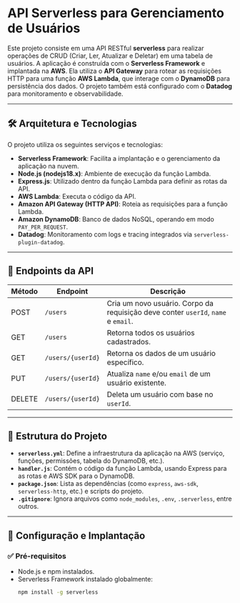 # API Serverless para Gerenciamento de Usuários

Este projeto consiste em uma API RESTful **serverless** para realizar operações de CRUD (Criar, Ler, Atualizar e Deletar) em uma tabela de usuários. A aplicação é construída com o **Serverless Framework** e implantada na **AWS**. Ela utiliza o **API Gateway** para rotear as requisições HTTP para uma função **AWS Lambda**, que interage com o **DynamoDB** para persistência dos dados. O projeto também está configurado com o **Datadog** para monitoramento e observabilidade.

---

## 🛠 Arquitetura e Tecnologias

O projeto utiliza os seguintes serviços e tecnologias:

- **Serverless Framework**: Facilita a implantação e o gerenciamento da aplicação na nuvem.
- **Node.js (nodejs18.x)**: Ambiente de execução da função Lambda.
- **Express.js**: Utilizado dentro da função Lambda para definir as rotas da API.
- **AWS Lambda**: Executa o código da API.
- **Amazon API Gateway (HTTP API)**: Roteia as requisições para a função Lambda.
- **Amazon DynamoDB**: Banco de dados NoSQL, operando em modo `PAY_PER_REQUEST`.
- **Datadog**: Monitoramento com logs e tracing integrados via `serverless-plugin-datadog`.

---

## 🔗 Endpoints da API

| Método | Endpoint           | Descrição                                                                 |
|--------|--------------------|---------------------------------------------------------------------------|
| POST   | `/users`           | Cria um novo usuário. Corpo da requisição deve conter `userId`, `name` e `email`. |
| GET    | `/users`           | Retorna todos os usuários cadastrados.                                    |
| GET    | `/users/{userId}`  | Retorna os dados de um usuário específico.                                |
| PUT    | `/users/{userId}`  | Atualiza `name` e/ou `email` de um usuário existente.                     |
| DELETE | `/users/{userId}`  | Deleta um usuário com base no `userId`.                                   |

---

## 📁 Estrutura do Projeto

- **`serverless.yml`**: Define a infraestrutura da aplicação na AWS (serviço, funções, permissões, tabela do DynamoDB, etc.).
- **`handler.js`**: Contém o código da função Lambda, usando Express para as rotas e AWS SDK para o DynamoDB.
- **`package.json`**: Lista as dependências (como `express`, `aws-sdk`, `serverless-http`, etc.) e scripts do projeto.
- **`.gitignore`**: Ignora arquivos como `node_modules`, `.env`, `.serverless`, entre outros.

---

## 🚀 Configuração e Implantação

### ✅ Pré-requisitos

- Node.js e npm instalados.
- Serverless Framework instalado globalmente:
  ```bash
  npm install -g serverless
